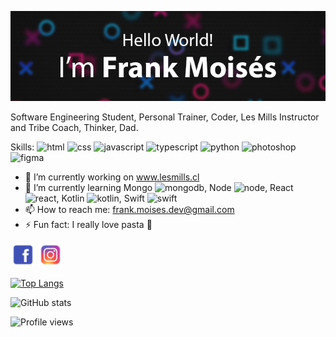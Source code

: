![](https://github.com/Frankmoises7/FrankMoises/blob/master/banner%20copia.png?raw=true)

Software Engineering Student, Personal Trainer, Coder, Les Mills Instructor and Tribe Coach, Thinker, Dad.

Skills: <img src='https://github.com/Frankmoises7/Frankmoises7/blob/master/logos/html-5--v1.png?raw=true' alt='html' height='30'>  <img src='https://github.com/Frankmoises7/Frankmoises7/blob/master/logos/css3.png?raw=true' alt='css' height='30'>  <img src='https://github.com/Frankmoises7/Frankmoises7/blob/master/logos/javascript--v1.png?raw=true' alt='javascript' height='30'>  <img src='https://github.com/Frankmoises7/Frankmoises7/blob/master/logos/typescript.png?raw=true' alt='typescript' height='30'>  <img src='https://github.com/Frankmoises7/Frankmoises7/blob/master/logos/python--v1.png?raw=true' alt='python' height='30'>  <img src='https://github.com/Frankmoises7/Frankmoises7/blob/master/logos/adobe-photoshop--v1.png?raw=true' alt='photoshop' height='30'>  <img src='https://github.com/Frankmoises7/Frankmoises7/blob/master/logos/figma--v1.png?raw=true' alt='figma' height='30'>

- 🔭 I’m currently working on www.lesmills.cl 
- 🌱 I’m currently learning Mongo <img src='https://github.com/Frankmoises7/Frankmoises7/blob/master/logos/mongodb.png?raw=true' alt='mongodb' height='20'>, Node <img src='https://github.com/Frankmoises7/Frankmoises7/blob/master/logos/nodejs.png?raw=true' alt='node' height='20'>, React <img src='https://github.com/Frankmoises7/Frankmoises7/blob/master/logos/react-native.png?raw=true' alt='react' height='20'>, Kotlin <img src='https://github.com/Frankmoises7/Frankmoises7/blob/master/logos/kotlin.png?raw=true' alt='kotlin' height='20'>, Swift <img src='https://github.com/Frankmoises7/Frankmoises7/blob/master/logos/swift.png?raw=true' alt='swift' height='20'>
- 📫 How to reach me: frank.moises.dev@gmail.com 
- ⚡ Fun fact: I really love pasta 🍝 


[<img src='https://github.com/Frankmoises7/FrankMoises/blob/master/logos/facebook.png?raw=true' alt='facebook' height='40'>](https://www.facebook.com/https://www.facebook.com/Fraaaaaaaaank.xd/)  [<img src='https://github.com/Frankmoises7/FrankMoises/blob/master/logos/instagram-new.png?raw=true' alt='instagram' height='40'>](https://www.instagram.com/www.instagram.com/frankmoises.cl/)  

[![Top Langs](https://github-readme-stats.vercel.app/api/top-langs/?username=frankmoises7)](https://github.com/anuraghazra/github-readme-stats)

![GitHub stats](https://github-readme-stats.vercel.app/api?username=frankmoises7&show_icons=true)  

![Profile views](https://gpvc.arturio.dev/frankmoises7)  
